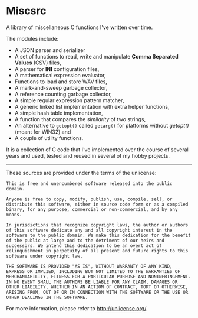 Miscsrc
=======

A library of miscellaneous C functions I've written over time.

The modules include:

 * A JSON parser and serializer
 * A set of functions to read, write and manipulate __Comma Separated Values__ (CSV) files,
 * A parser for __INI__ configuration files,
 * A mathematical expression evaluator,
 * Functions to load and store WAV files,
 * A mark-and-sweep garbage collector,
 * A reference counting garbage collector,
 * A simple regular expression pattern matcher,
 * A generic linked list implementation with extra helper functions,
 * A simple hash table implementation,
 * A function that compares the _similarity_ of two strings,
 * An alternative to `getopt()` called `getarg()` for platforms without _getopt()_ (meant for WIN32) and
 * A couple of utility functions.

It is a collection of C code that I've implemented over the course of several years
and used, tested and reused in several of my hobby projects.

-----------------------------------------

These sources are provided under the terms of the unlicense:

    This is free and unencumbered software released into the public domain.

    Anyone is free to copy, modify, publish, use, compile, sell, or
    distribute this software, either in source code form or as a compiled
    binary, for any purpose, commercial or non-commercial, and by any
    means.

    In jurisdictions that recognize copyright laws, the author or authors
    of this software dedicate any and all copyright interest in the
    software to the public domain. We make this dedication for the benefit
    of the public at large and to the detriment of our heirs and
    successors. We intend this dedication to be an overt act of
    relinquishment in perpetuity of all present and future rights to this
    software under copyright law.

    THE SOFTWARE IS PROVIDED "AS IS", WITHOUT WARRANTY OF ANY KIND,
    EXPRESS OR IMPLIED, INCLUDING BUT NOT LIMITED TO THE WARRANTIES OF
    MERCHANTABILITY, FITNESS FOR A PARTICULAR PURPOSE AND NONINFRINGEMENT.
    IN NO EVENT SHALL THE AUTHORS BE LIABLE FOR ANY CLAIM, DAMAGES OR
    OTHER LIABILITY, WHETHER IN AN ACTION OF CONTRACT, TORT OR OTHERWISE,
    ARISING FROM, OUT OF OR IN CONNECTION WITH THE SOFTWARE OR THE USE OR
    OTHER DEALINGS IN THE SOFTWARE.

For more information, please refer to <http://unlicense.org/>
